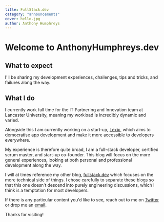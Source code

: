 ```yaml
---
title: FullStack.dev
category: "announcements"
cover: hello.jpg
author: Anthony Humphreys
---
```


# Welcome to AnthonyHumphreys.dev

## What to expect

I'll be sharing my development experiences, challenges, tips and tricks, and failures along the way.

## What I do

I currently work full time for the IT Partnering and Innovation team at Lancaster University, meaning my workload is incredibly dynamic and varied.

Alongside this I am currently working on a start-up, [Lexio](lexio.dev), which aims to democratise app development and make it more accessible to developers everywhere.

My experience is therefore quite broad, I am a full-stack developer, certified scrum master, and start-up co-founder. This blog will focus on the more general experiences, looking at both personal and professional development along the way.

I will at times reference my other blog, [fullstack.dev](https://fullstack.dev) which focuses on the more technical side of things. I chose carefully to separate these blogs so that this one doesn't descend into purely engineering discussions, which I think is a temptation for most developers.

If there is any particular content you'd like to see, reach out to me on [Twitter](https://twitter.com/aphumphreys) or drop me an [email](mailto:anthony@lexio.app?subject=AnthonyHumphreys.dev%20Content%20Suggestion).

Thanks for visiting!
